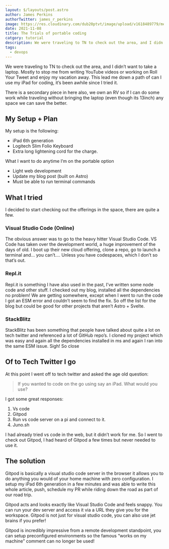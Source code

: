 ```yaml
---
layout: $/layouts/post.astro
author: James Perkins
authorTwitter: james_r_perkins
image: https://res.cloudinary.com/dub20ptvt/image/upload/v1618489779/me_n7quph.jpg
date: 2021-11-08
title: The Trials of portable coding 
catgory: tutorial
description: We were traveling to TN to check out the area, and I didn’t want to take a laptop. Mostly to stop me from writing YouTube videos or working on Roll Your Tweet and enjoy my vacation away. 
tags:
  - devops
---
```


We were traveling to TN to check out the area, and I didn’t want to take a laptop. Mostly to stop me from writing YouTube videos or working on Roll Your Tweet and enjoy my vacation away. This lead me down a path of can I use my iPad for coding, it’s been awhile since I tried it.

There is a secondary piece in here also, we own an RV so if I can do some work while traveling without bringing the laptop (even though its 13inch) any space we can save the better.

## My Setup + Plan

My setup is the following:
- iPad 6th generation 
- Logitech Slim Folio Keyboard
- Extra long lightening cord for the charge.

What I want to do anytime I’m on the portable option
- Light web development 
- Update my blog post (built on Astro)
- Must be able to run terminal commands

## What I tried
I decided to start checking out the offerings in the space, there are quite a few.

### Visual Studio Code (Online)

The obvious answer was to go to the heavy hitter Visual Studio Code. VS Code has taken over the development world, a huge improvement of the days of old. I boot up their new cloud offering, clone a repo, go to launch a terminal and… you can’t…. Unless you have codespaces, which I don’t so that’s out. 

### Repl.it

Repl.it is something I have also used in the past, I’ve written some node code and other stuff. I checked out my blog, installed all the dependencies no problem! We are getting somewhere, except when I went to run the code I got an ESM error and couldn’t seem to find the fix. So off the list for the blog but could be good for other projects that aren’t Astro + Svelte.

### StackBlitz 

StackBlitz has been something that people have talked about quite a lot on tech twitter and referenced a lot of GitHub repo’s. I cloned my project which was easy and again all the dependencies installed in ms and again I ran into the same ESM issue. Sigh! So close 

## Of to Tech Twitter I go

At this point I went off to tech twitter and asked the age old question:

> If you wanted to code on the go using say an iPad. What would you use?

I got some great responses:

1. Vs code 
2. Gitpod
3. Run vs code server on a pi and connect to it.
4. Juno.sh

I had already tried vs code in the web, but it didn’t work for me. So I went to check out Gitpod, I had heard of Gitpod a few times but never needed to use it. 

## The solution

Gitpod is basically a visual studio code server in the browser it allows you to do anything you would of your home machine with zero configuration. I setup my iPad 6th generation in a few minutes and was able to write this whole article, push, schedule my PR while riding down the road as part of our road trip.

Gitpod acts and looks exactly like Visual Studio Code and feels snappy. You can run your dev server and access it via a URL they give you for the workspace. Gitpod is not just for visual studio code, you can also use jet brains if you prefer!

Gitpod is incredibly impressive from a remote development standpoint, you can setup preconfigured environments so the famous “works on my machine” comment can no longer be used!